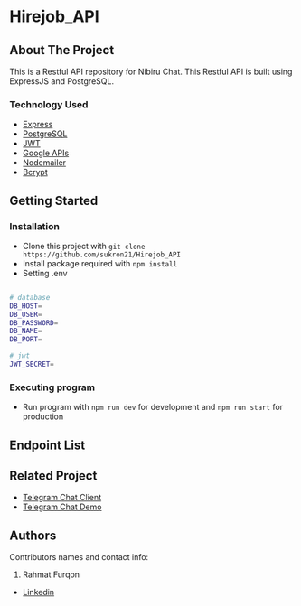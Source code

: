 # Hirejob_API

<!-- ABOUT THE PROJECT -->

## About The Project

This is a Restful API repository for Nibiru Chat. This Restful API is built using ExpressJS and PostgreSQL.

### Technology Used

- [Express](https://expressjs.com/)
- [PostgreSQL](https://www.postgresql.org/)
- [JWT](https://jwt.io/)
- [Google APIs](https://github.com/googleapis/google-api-nodejs-client)
- [Nodemailer](https://nodemailer.com/about/)
- [Bcrypt](https://www.npmjs.com/package/bcrypt)

## Getting Started

### Installation

- Clone this project with `git clone https://github.com/sukron21/Hirejob_API`
- Install package required with `npm install`
- Setting .env

```bash

# database
DB_HOST=
DB_USER=
DB_PASSWORD=
DB_NAME=
DB_PORT=

# jwt
JWT_SECRET=

```

### Executing program

- Run program with `npm run dev` for development and `npm run start` for production

## Endpoint List


<!-- RELATED PROJECT -->

## Related Project

- [Telegram Chat Client](https://github.com/sukron21/Hirejob_API.git)
- [Telegram Chat Demo](https://nibiruchat.netlify.app/)

## Authors

Contributors names and contact info:

1. Rahmat Furqon

- [Linkedin](www.linkedin.com/in/furqon-rahmat)
